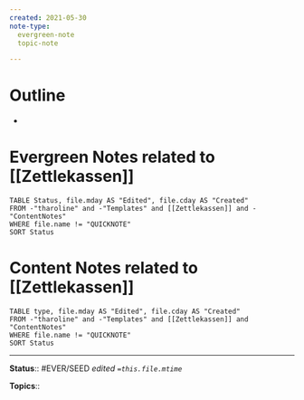 ```yaml
---
created: 2021-05-30
note-type: 
  evergreen-note
  topic-note

---
```


# Outline
- 

# Evergreen Notes related to [[Zettlekassen]]
```dataview
TABLE Status, file.mday AS "Edited", file.cday AS "Created"
FROM -"tharoline" and -"Templates" and [[Zettlekassen]] and -"ContentNotes"
WHERE file.name != "QUICKNOTE"
SORT Status
```
# Content Notes related to [[Zettlekassen]]
```dataview
TABLE type, file.mday AS "Edited", file.cday AS "Created"
FROM -"tharoline" and -"Templates" and [[Zettlekassen]] and "ContentNotes"
WHERE file.name != "QUICKNOTE"
SORT Status
```

---

**Status**:: #EVER/SEED 
*edited `=this.file.mtime`*

**Topics**:: 

